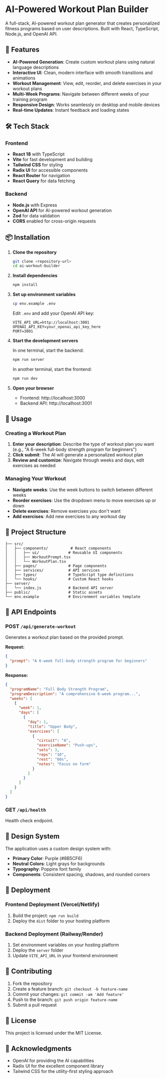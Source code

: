 # AI-Powered Workout Plan Builder

A full-stack, AI-powered workout plan generator that creates personalized fitness programs based on user descriptions. Built with React, TypeScript, Node.js, and OpenAI API.

## 🚀 Features

- **AI-Powered Generation**: Create custom workout plans using natural language descriptions
- **Interactive UI**: Clean, modern interface with smooth transitions and animations
- **Workout Management**: View, edit, reorder, and delete exercises in your workout plans
- **Multi-Week Programs**: Navigate between different weeks of your training program
- **Responsive Design**: Works seamlessly on desktop and mobile devices
- **Real-time Updates**: Instant feedback and loading states

## 🛠️ Tech Stack

### Frontend
- **React 18** with TypeScript
- **Vite** for fast development and building
- **Tailwind CSS** for styling
- **Radix UI** for accessible components
- **React Router** for navigation
- **React Query** for data fetching

### Backend
- **Node.js** with Express
- **OpenAI API** for AI-powered workout generation
- **Zod** for data validation
- **CORS** enabled for cross-origin requests

## 📦 Installation

1. **Clone the repository**
   ```bash
   git clone <repository-url>
   cd ai-workout-builder
   ```

2. **Install dependencies**
   ```bash
   npm install
   ```

3. **Set up environment variables**
   ```bash
   cp env.example .env
   ```
   
   Edit `.env` and add your OpenAI API key:
   ```env
   VITE_API_URL=http://localhost:3001
   OPENAI_API_KEY=your_openai_api_key_here
   PORT=3001
   ```

4. **Start the development servers**

   In one terminal, start the backend:
   ```bash
   npm run server
   ```

   In another terminal, start the frontend:
   ```bash
   npm run dev
   ```

5. **Open your browser**
   - Frontend: http://localhost:3000
   - Backend API: http://localhost:3001

## 🎯 Usage

### Creating a Workout Plan

1. **Enter your description**: Describe the type of workout plan you want (e.g., "A 6-week full-body strength program for beginners")
2. **Click submit**: The AI will generate a personalized workout plan
3. **Review and customize**: Navigate through weeks and days, edit exercises as needed

### Managing Your Workout

- **Navigate weeks**: Use the week buttons to switch between different weeks
- **Reorder exercises**: Use the dropdown menu to move exercises up or down
- **Delete exercises**: Remove exercises you don't want
- **Add exercises**: Add new exercises to any workout day

## 📁 Project Structure

```
├── src/
│   ├── components/          # React components
│   │   ├── ui/             # Reusable UI components
│   │   ├── WorkoutPrompt.tsx
│   │   └── WorkoutPlan.tsx
│   ├── pages/              # Page components
│   ├── services/           # API services
│   ├── types/              # TypeScript type definitions
│   └── hooks/              # Custom React hooks
├── server/
│   └── index.js            # Backend API server
├── public/                 # Static assets
└── env.example             # Environment variables template
```

## 🔧 API Endpoints

### POST `/api/generate-workout`
Generates a workout plan based on the provided prompt.

**Request:**
```json
{
  "prompt": "A 6-week full-body strength program for beginners"
}
```

**Response:**
```json
{
  "programName": "Full Body Strength Program",
  "programDescription": "A comprehensive 6-week program...",
  "weeks": [
    {
      "week": 1,
      "days": [
        {
          "day": 1,
          "title": "Upper Body",
          "exercises": [
            {
              "circuit": "A",
              "exerciseName": "Push-ups",
              "sets": 3,
              "reps": "10",
              "rest": "60s",
              "notes": "Focus on form"
            }
          ]
        }
      ]
    }
  ]
}
```

### GET `/api/health`
Health check endpoint.

## 🎨 Design System

The application uses a custom design system with:
- **Primary Color**: Purple (#8B5CF6)
- **Neutral Colors**: Light grays for backgrounds
- **Typography**: Poppins font family
- **Components**: Consistent spacing, shadows, and rounded corners

## 🚀 Deployment

### Frontend Deployment (Vercel/Netlify)
1. Build the project: `npm run build`
2. Deploy the `dist` folder to your hosting platform

### Backend Deployment (Railway/Render)
1. Set environment variables on your hosting platform
2. Deploy the `server` folder
3. Update `VITE_API_URL` in your frontend environment

## 🤝 Contributing

1. Fork the repository
2. Create a feature branch: `git checkout -b feature-name`
3. Commit your changes: `git commit -am 'Add feature'`
4. Push to the branch: `git push origin feature-name`
5. Submit a pull request

## 📝 License

This project is licensed under the MIT License.

## 🙏 Acknowledgments

- OpenAI for providing the AI capabilities
- Radix UI for the excellent component library
- Tailwind CSS for the utility-first styling approach
